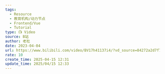 ```yaml
---
tags:
  - Resource
  - 教育机构/动力节点
  - Frontend/Vue
  - Tutorial
type: 📺 Video
source: B站
author: 老杜
date: 2023-04-04
url: https://www.bilibili.com/video/BV17h41137i4/?vd_source=84272a2d7f72158b38778819be5bc6ad
rate: 10
create_time: 2025-04-15 12:31
update_time: 2025/04/15 12:33
---
```

